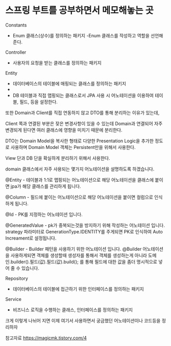 스프링 부트를 공부하면서 메모해놓는 곳
=======

Constants
- Enum 클래스(상수)를 정의하는 패키지
-Enum 클래스를 작성하고 역할을 선언해준다.

Controller
- 사용자의 요청을 받는 클래스를 정의하는 패키지

Entity
- 데이터베이스의 테이블에 매핑되는 클래스를 정의하는 패키지
- 
- DB 테이블과 직접 맵핑되는 클래스로서 JPA 사용 시 어노테이션을 이용하여 테이블, 필드, 등을 설정한다.

또한 Domain과 Client를 직접 연동하지 않고 DTO를 통해 분리하는 이유가 있는데,

Client 쪽과 연결된 부분은 잦은 변경사항이 있을 수 있는데 Domain과 연결되어 자주 변경되게 된다면 여러 클래스에 영향을 미치기 때문에 분리한다.

DTO는 Domain Model을 복사한 형태로 다양한 Presentation Logic을 추가한 정도로 사용하며 Domain Model 객체는 Persistent만을 위해서 사용한다.

View 단과 DB 단을 확실하게 분리하기 위해서 사용한다.

domain 클래스에서 자주 사용되는 몇가지 어노테이션을 설명하도록 하겠습니다.

@Entity - 테이블과 1:1로 맵핑되는 어노테이션으로 해당 어노테이션을 클래스에 붙이면 jpa가 해당 클래스를 관리하게 됩니다.

@Column - 필드에 붙이는 어노테이션으로 해당 어노테이션을 붙이면 컬럼으로 인식하게 됩니다.

@Id - PK를 지정하는 어노테이션 입니다.

@GeneratedValue - pk가 중복되는것을 방지하기 위해 작성하는 어노테이션 입니다. strategy 파라미터로 GenerationType.IDENTITY를 주게되면 PK로 인식하여 Auto Increament로 설정됩니다.

@Builder - Builder 패턴을 사용하기 위한 어노테이션 입니다. @Builder 어노테이션을 사용하게되면 객체를 생성할때 생성자를 통해서 객체를 생성하는게 아니라 도메인.builder().필드(값).필드(값).build(); 를 통해 필드에 대한 값을 좀더 명시적으로 넣어 줄 수 있습니다.

Repository
- 데이터베이스의 테이블에 접근하기 위한 인터페이스를 정의하는 패키지


Service
- 비즈니스 로직을 수행하는 클래스, 인터페이스를 정의하는 패키지

크게 이렇게 나뉘어 지면 이제 여기서 사용하면서 궁금했던 어노테이션이나 코드등을 정리하자


참고자료 https://magicmk.tistory.com/4
